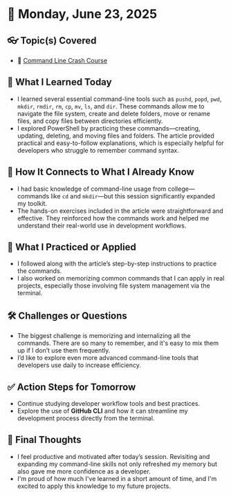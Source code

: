 # 📅 Monday, June 23, 2025

## 👓 Topic(s) Covered
- 📌 [Command Line Crash Course](https://learnpythonthehardway.org/book/appendixa.html)

## 🧠 What I Learned Today
- I learned several essential command-line tools such as `pushd`, `popd`, `pwd`, `mkdir`, `rmdir`, `rm`, `cp`, `mv`, `ls`, and `dir`. These commands allow me to navigate the file system, create and delete folders, move or rename files, and copy files between directories efficiently.
- I explored PowerShell by practicing these commands—creating, updating, deleting, and moving files and folders. The article provided practical and easy-to-follow explanations, which is especially helpful for developers who struggle to remember command syntax.

## 🔄 How It Connects to What I Already Know
- I had basic knowledge of command-line usage from college—commands like `cd` and `mkdir`—but this session significantly expanded my toolkit.
- The hands-on exercises included in the article were straightforward and effective. They reinforced how the commands work and helped me understand their real-world use in development workflows.

## 🚀 What I Practiced or Applied
- I followed along with the article’s step-by-step instructions to practice the commands.
- I also worked on memorizing common commands that I can apply in real projects, especially those involving file system management via the terminal.

## 🛠 Challenges or Questions
- The biggest challenge is memorizing and internalizing all the commands. There are so many to remember, and it's easy to mix them up if I don’t use them frequently.
- I’d like to explore even more advanced command-line tools that developers use daily to increase efficiency.

## ✅ Action Steps for Tomorrow
- Continue studying developer workflow tools and best practices.
- Explore the use of **GitHub CLI** and how it can streamline my development process directly from the terminal.

## 💬 Final Thoughts
- I feel productive and motivated after today’s session. Revisiting and expanding my command-line skills not only refreshed my memory but also gave me more confidence as a developer.
- I'm proud of how much I've learned in a short amount of time, and I'm excited to apply this knowledge to my future projects.
